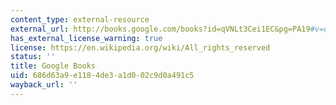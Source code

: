 ```yaml
---
content_type: external-resource
external_url: http://books.google.com/books?id=qVNLt3Cei1EC&pg=PA19#v=onepage
has_external_license_warning: true
license: https://en.wikipedia.org/wiki/All_rights_reserved
status: ''
title: Google Books
uid: 686d63a9-e118-4de3-a1d0-02c9d0a491c5
wayback_url: ''
---
```

